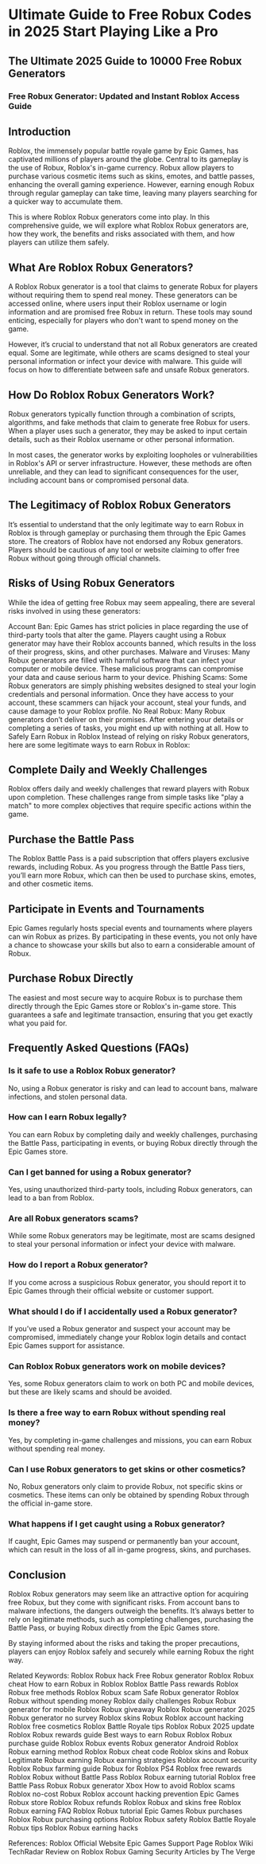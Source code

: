 # Ultimate Guide to Free Robux Codes in 2025 Start Playing Like a Pro

## The Ultimate 2025 Guide to 10000 Free Robux Generators

### Free Robux Generator: Updated and Instant Roblox Access Guide

## Introduction

Roblox, the immensely popular battle royale game by Epic Games, has captivated millions of players around the globe. Central to its gameplay is the use of Robux, Roblox's in-game currency. Robux allow players to purchase various cosmetic items such as skins, emotes, and battle passes, enhancing the overall gaming experience. However, earning enough Robux through regular gameplay can take time, leaving many players searching for a quicker way to accumulate them.

This is where Roblox Robux generators come into play. In this comprehensive guide, we will explore what Roblox Robux generators are, how they work, the benefits and risks associated with them, and how players can utilize them safely.

## What Are Roblox Robux Generators?

A Roblox Robux generator is a tool that claims to generate Robux for players without requiring them to spend real money. These generators can be accessed online, where users input their Roblox username or login information and are promised free Robux in return. These tools may sound enticing, especially for players who don't want to spend money on the game.

However, it’s crucial to understand that not all Robux generators are created equal. Some are legitimate, while others are scams designed to steal your personal information or infect your device with malware. This guide will focus on how to differentiate between safe and unsafe Robux generators.

## How Do Roblox Robux Generators Work?

Robux generators typically function through a combination of scripts, algorithms, and fake methods that claim to generate free Robux for users. When a player uses such a generator, they may be asked to input certain details, such as their Roblox username or other personal information.

In most cases, the generator works by exploiting loopholes or vulnerabilities in Roblox's API or server infrastructure. However, these methods are often unreliable, and they can lead to significant consequences for the user, including account bans or compromised personal data.

## The Legitimacy of Roblox Robux Generators

It’s essential to understand that the only legitimate way to earn Robux in Roblox is through gameplay or purchasing them through the Epic Games store. The creators of Roblox have not endorsed any Robux generators. Players should be cautious of any tool or website claiming to offer free Robux without going through official channels.

## Risks of Using Robux Generators

While the idea of getting free Robux may seem appealing, there are several risks involved in using these generators:

Account Ban: Epic Games has strict policies in place regarding the use of third-party tools that alter the game. Players caught using a Robux generator may have their Roblox accounts banned, which results in the loss of their progress, skins, and other purchases.
Malware and Viruses: Many Robux generators are filled with harmful software that can infect your computer or mobile device. These malicious programs can compromise your data and cause serious harm to your device.
Phishing Scams: Some Robux generators are simply phishing websites designed to steal your login credentials and personal information. Once they have access to your account, these scammers can hijack your account, steal your funds, and cause damage to your Roblox profile.
No Real Robux: Many Robux generators don’t deliver on their promises. After entering your details or completing a series of tasks, you might end up with nothing at all.
How to Safely Earn Robux in Roblox
Instead of relying on risky Robux generators, here are some legitimate ways to earn Robux in Roblox:

## Complete Daily and Weekly Challenges

Roblox offers daily and weekly challenges that reward players with Robux upon completion. These challenges range from simple tasks like "play a match" to more complex objectives that require specific actions within the game.

## Purchase the Battle Pass

The Roblox Battle Pass is a paid subscription that offers players exclusive rewards, including Robux. As you progress through the Battle Pass tiers, you’ll earn more Robux, which can then be used to purchase skins, emotes, and other cosmetic items.

## Participate in Events and Tournaments

Epic Games regularly hosts special events and tournaments where players can win Robux as prizes. By participating in these events, you not only have a chance to showcase your skills but also to earn a considerable amount of Robux.

## Purchase Robux Directly

The easiest and most secure way to acquire Robux is to purchase them directly through the Epic Games store or Roblox's in-game store. This guarantees a safe and legitimate transaction, ensuring that you get exactly what you paid for.

## Frequently Asked Questions (FAQs)

### Is it safe to use a Roblox Robux generator?
No, using a Robux generator is risky and can lead to account bans, malware infections, and stolen personal data.

### How can I earn Robux legally?
You can earn Robux by completing daily and weekly challenges, purchasing the Battle Pass, participating in events, or buying Robux directly through the Epic Games store.

### Can I get banned for using a Robux generator?
Yes, using unauthorized third-party tools, including Robux generators, can lead to a ban from Roblox.

### Are all Robux generators scams?
While some Robux generators may be legitimate, most are scams designed to steal your personal information or infect your device with malware.

### How do I report a Robux generator?
If you come across a suspicious Robux generator, you should report it to Epic Games through their official website or customer support.

### What should I do if I accidentally used a Robux generator?
If you’ve used a Robux generator and suspect your account may be compromised, immediately change your Roblox login details and contact Epic Games support for assistance.

### Can Roblox Robux generators work on mobile devices?
Yes, some Robux generators claim to work on both PC and mobile devices, but these are likely scams and should be avoided.

### Is there a free way to earn Robux without spending real money?
Yes, by completing in-game challenges and missions, you can earn Robux without spending real money.

### Can I use Robux generators to get skins or other cosmetics?
No, Robux generators only claim to provide Robux, not specific skins or cosmetics. These items can only be obtained by spending Robux through the official in-game store.

### What happens if I get caught using a Robux generator?
If caught, Epic Games may suspend or permanently ban your account, which can result in the loss of all in-game progress, skins, and purchases.

## Conclusion
Roblox Robux generators may seem like an attractive option for acquiring free Robux, but they come with significant risks. From account bans to malware infections, the dangers outweigh the benefits. It’s always better to rely on legitimate methods, such as completing challenges, purchasing the Battle Pass, or buying Robux directly from the Epic Games store.

By staying informed about the risks and taking the proper precautions, players can enjoy Roblox safely and securely while earning Robux the right way.

Related Keywords:
Roblox Robux hack
Free Robux generator
Roblox Robux cheat
How to earn Robux in Roblox
Roblox Battle Pass rewards
Roblox Robux free methods
Roblox Robux scam
Safe Robux generator
Roblox Robux without spending money
Roblox daily challenges Robux
Robux generator for mobile
Roblox Robux giveaway
Roblox Robux generator 2025
Robux generator no survey
Roblox skins Robux
Roblox account hacking
Roblox free cosmetics
Roblox Battle Royale tips
Roblox Robux 2025 update
Roblox Robux rewards guide
Best ways to earn Robux
Roblox Robux purchase guide
Roblox Robux events
Robux generator Android
Roblox Robux earning method
Roblox Robux cheat code
Roblox skins and Robux
Legitimate Robux earning
Robux earning strategies
Roblox account security
Roblox Robux farming guide
Robux for Roblox PS4
Roblox free rewards
Roblox Robux without Battle Pass
Roblox Robux earning tutorial
Roblox free Battle Pass Robux
Robux generator Xbox
How to avoid Roblox scams
Roblox no-cost Robux
Roblox account hacking prevention
Epic Games Robux store
Roblox Robux refunds
Roblox Robux and skins free
Roblox Robux earning FAQ
Roblox Robux tutorial
Epic Games Robux purchases
Roblox Robux purchasing options
Roblox Robux safety
Roblox Battle Royale Robux tips
Roblox Robux earning hacks

References:
Roblox Official Website
Epic Games Support Page
Roblox Wiki
TechRadar Review on Roblox Robux
Gaming Security Articles by The Verge
